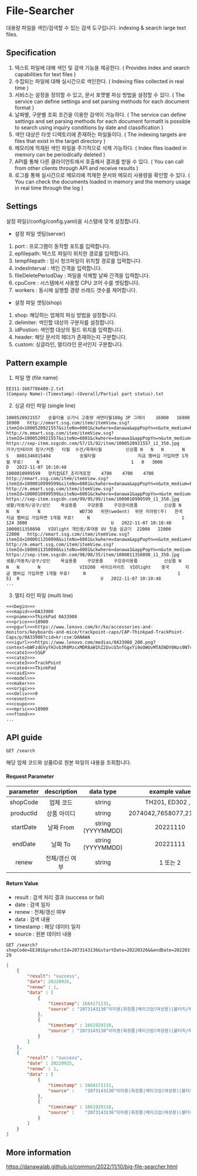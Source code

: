 # File-Searcher
대용량 파일을 색인/검색할 수 있는 검색 도구입니다. indexing & search large text files.

## Specification

	
1. 텍스트 파일에 대해 색인 및 검색 기능을 제공한다. ( Provides index and search capabilities for text files )
2. 수집되는 파일에 대해 실시간으로 색인한다. ( Indexing files collected in real time )
3. 서비스는 설정을 정의할 수 있고, 문서 포맷별 파싱 방법을 설정할 수 있다. ( The service can define settings and set parsing methods for each document format )
4. 날짜별, 구분별 조회 조건을 이용한 검색이 가능하다. ( The service can define settings and set parsing methods for each document formatIt is possible to search using inquiry conditions by date and classification )
5. 색인 대상은 타겟 디렉토리에 존재하는 파일들이다. ( The indexing targets are files that exist in the target directory )
6. 메모리에 적재된 색인 파일을 주기적으로 삭제 가능하다. ( Index files loaded in memory can be periodically deleted )
7. API를 통해 다른 클라이언트에서 호출해서 결과를 받을 수 있다. ( You can call from other clients through API and receive results )
8. 로그를 통해 실시간으로 메모리에 적재한 문서와 메모리 사용량을 확인할 수 있다. ( You can check the documents loaded in memory and the memory usage in real time through the log )

## Settings

설정 파일(/config/config.yaml)을 시스템에 맞게 설정합니다.

- 설정 파일 셋팅(server)
1. port : 프로그램이 동작할 포트를 입력합니다.
2. epfilepath: 텍스트 파일이 위치한 경로를 입력합니다.
3. tempfilepath : 임시 청크파일이 위치할 경로를 입력합니다.
4. indexInterval : 색인 간격을 입력합니다.
5. fileDeletePeriodDay : 파일을 삭제할 날짜 간격을 입력합니다.
6. cpuCore : 시스템에서 사용할 CPU 코어 수를 셋팅합니다.
7. workers : 동시에 실행할 경량 쓰레드 갯수를 제어합니다.

- 설정 파일 셋팅(shop)
1. shop: 해당하는 업체의 파싱 방법을 설정합니다.
2. delimiter: 색인할 대상의 구분자를 설정합니다.
3. idPostion: 색인할 대상의 필드 위치를 입력합니다.
4. header: 해당 문서의 헤더가 존재하는지 구분합니다.
5. custom: 싱글라인, 멀티라인 문서인지 구분합니다.

## Pattern example

1. 파일 명 (file name)
```
EE311-1667786400-2.txt
(Company Name)-(Timestamp)-(Overall/Partial part status).txt
```

2. 싱글 라인 파일 (single line)
```
1000520921557	송월타올 오가닉 고중량 세면타월180g 3P 그레이	16900	16900	16900	http://emart.ssg.com/item/itemView.ssg?itemId=1000520921557&siteNo=6001&ckwhere=danawa&appPopYn=n&utm_medium=PCS&utm_source=danawa&utm_campaign=danawa_pcs	http://m.emart.ssg.com/item/itemView.ssg?itemId=1000520921557&siteNo=6001&ckwhere=danawa1&appPopYn=n&utm_medium=PCS&utm_source=danawa&utm_campaign=danawa_pcs	https://sep-item.ssgcdn.com/57/15/92/item/1000520921557_i1_350.jpg		가구/인테리어	침구/커튼	타월	수건/목욕타월			신상품	N	N	N		N	S	8801346015404			송월타월				지금 멤버십 가입하면 1개월 무료!		N									1	0	3000								D	2022-11-07 10:10:48
1000010999599	양치컵SET_조리개포장	4700	4700	4700	http://emart.ssg.com/item/itemView.ssg?itemId=1000010999599&siteNo=6001&ckwhere=danawa&appPopYn=n&utm_medium=PCS&utm_source=danawa&utm_campaign=danawa_pcs	http://m.emart.ssg.com/item/itemView.ssg?itemId=1000010999599&siteNo=6001&ckwhere=danawa1&appPopYn=n&utm_medium=PCS&utm_source=danawa&utm_campaign=danawa_pcs	https://sep-item.ssgcdn.com/99/95/99/item/1000010999599_i1_350.jpg		생활/자동차/공구/성인	욕실용품 	구강용품	구강관리용품			신상품	N	N	N		N				WD730	위덴(wedent)	위덴 치아랑(주)	한국		지금 멤버십 가입하면 1개월 무료!		N									1	124	3000								U	2022-11-07 10:10:48
1000011350898	VIOlight 개인용/휴대용 UV 칫솔 살균기	22000	22000	22000	http://emart.ssg.com/item/itemView.ssg?itemId=1000011350898&siteNo=6001&ckwhere=danawa&appPopYn=n&utm_medium=PCS&utm_source=danawa&utm_campaign=danawa_pcs	http://m.emart.ssg.com/item/itemView.ssg?itemId=1000011350898&siteNo=6001&ckwhere=danawa1&appPopYn=n&utm_medium=PCS&utm_source=danawa&utm_campaign=danawa_pcs	https://sep-item.ssgcdn.com/98/08/35/item/1000011350898_i1_350.jpg		생활/자동차/공구/성인	욕실용품 	구강용품	구강관리용품			신상품	N	N	N		N				VIO200	바이오라이트	VIOlight	중국		지금 멤버십 가입하면 1개월 무료!		N									1	51	0								U	2022-11-07 10:10:48
...
```

3. 멀티 라인 파일 (multi line)
```
<<<begin>>>
<<<mapid>>>0A33908
<<<pname>>>ThinkPad 0A33908
<<<price>>>18900
<<<pgurl>>>https://www.lenovo.com/kr/ko/accessories-and-monitors/keyboards-and-mice/trackpoint-caps/CAP-Thinkpad-TrackPoint-Caps/p/0A33908?cid=kr:cse:DANAWA
<<<igurl>>>https://www.lenovo.com/medias/0A33908_200.png?context=bWFzdGVyfHJvb3R8MzcxMDR8aW1hZ2UvcG5nfGgxYi9oOWUvMTA5NDY0Nzc0NTc0MzgucG5nfDA4MzIxNmM0MWUwMDM3OGM0MmRiZjJjYjVkMGRmZTVkOTQyZDA3NGM3Y2Q2ODYxNzFmNjM3YWNiNjFlM2IyNmI
<<<cate1>>>SS&P
<<<cate2>>>
<<<cate3>>>TrackPoint
<<<cate4>>>ThinkPad
<<<caid1>>>
<<<model>>>
<<<maker>>>
<<<origi>>>
<<<deliv>>>0
<<<event>>>
<<<coupo>>>
<<<mpric>>>18900
<<<ftend>>>
...
```

## API guide

`GET /search`

해당 업체 코드와 상품ID로 원본 파일의 내용을 조회합니다.

#### Request Parameter

|parameter|description|data type|example value|
|:---:|:---:|:---:|:---:|
|shopCode|업체 코드|string|TH201, ED302 , ..|
|productId|상품 아이디|string|2074042,7658077,2186943|
|startDate|날짜 From|string (YYYYMMDD)|20221110|
|endDate|날짜 To|string (YYYYMMDD)|20221111|
|renew|전체/갱신 여부|string|1 또는 2|

#### Return Value

- result : 검색 처리 결과 (success or fail)
- date : 검색 일자
- renew : 전체/갱신 여부
- data : 검색 내용
- timestamp : 해당 데이터 일자
- source : 원본 데이터 내용

`GET /search?shopCode=EE301&productId=2073143136&startDate=20220326&&endDate=20220329`

```JSON
[
    {
        "result": "success",
        "date": 20220926,
        "renew" : 1,
        "data" : [
            {
                "timestamp": 1664171131,
                "source" : "2073143136^이미용|화장품|메이크업(여성용)|볼터치/하이라이터^[현대백화점] [삼성카드7%할인~08/22]아워글래스 앰비언트 블러쉬 +무이자3개월^(주) 신세계인터네셔날^http://image.thehyundai.com/static/3/1/3/14/73/2073143136_0_600.jpg^http://www.thehyundai.com/front/pda/itemPtc.thd"
            },
            {
                "timestamp" : 1661929118,
                "source" : "2073143136^이미용|화장품|메이크업(여성용)|볼터치/하이라이터^[현대백화점] [삼성카드7%할인~08/22]아워글래스 앰비언트 블러쉬 +무이자3개월^(주) 신세계인터네셔날^http://image.thehyundai.com/static/3/1/3/14/73/2073143136_0_600.jpg^http://www.thehyundai.com/front/pda/itemPtc.thd"
            }
        ]
    },
    {
        "result" : "success",
        "date" : 20220925,
        "renew" : 1,
        "data" : [
            {
                "timestamp" : 1664171131,
                "source" :    "2073143136^이미용|화장품|메이크업(여성용)|볼터치/하이라이터^[현대백화점] [삼성카드7%할인~08/22]아워글래스 앰비언트 블러쉬 +무이자3개월^(주) 신세계인터네셔날^http://image.thehyundai.com/static/3/1/3/14/73/2073143136_0_600.jpg^http://www.thehyundai.com/front/pda/itemPtc.thd"
            },
            {
                "timestamp" : 1661929118,
                "source" :    "2073143136^이미용|화장품|메이크업(여성용)|볼터치/하이라이터^[현대백화점] [삼성카드7%할인~08/22]아워글래스 앰비언트 블러쉬 +무이자3개월^(주) 신세계인터네셔날^http://image.thehyundai.com/static/3/1/3/14/73/2073143136_0_600.jpg^http://www.thehyundai.com/front/pda/itemPtc.thd"
            }
        ]
    }
]
```

## More information

https://danawalab.github.io/common/2022/11/10/big-file-searcher.html

